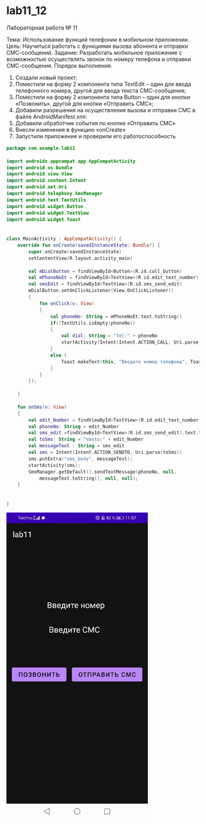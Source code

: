 # lab11_12
Лабораторная работа № 11

Тема: Использование функций телефонии в мобильном приложении.
Цель: Научиться работать с функциями вызова абонента и отправки
СМС-сообщений.
Задание: Разработать мобильное приложение с возможностью
осуществлять звонок по номеру телефона и отправки СМС-сообщения.
Порядок выполнения:

1. Создали новый проект;
2. Поместили на форму 2 компонента типа TextEdit – один для ввода
телефонного номера, другой для ввода текста СМС-сообщения;
3. Поместили на форму 2 компонента типа Button – один для кнопки
«Позвонить», другой для кнопки «Отправить СМС»;
4. Добавили разрешения на осуществления вызова и отправки СМС в
файле AndroidManifest.xml:
5. Добавили обработчик события по кнопке «Отправить СМС»
6. Внесли изменения в функцию «onCreate»
7. Запустили приложение и проверили его работоспособность


```Kotlin
package com.example.lab11

import androidx.appcompat.app.AppCompatActivity
import android.os.Bundle
import android.view.View
import android.content.Intent
import android.net.Uri
import android.telephony.SmsManager
import android.text.TextUtils
import android.widget.Button
import android.widget.TextView
import android.widget.Toast


class MainActivity : AppCompatActivity() {
    override fun onCreate(savedInstanceState: Bundle?) {
        super.onCreate(savedInstanceState)
        setContentView(R.layout.activity_main)

        val mDialButton = findViewById<Button>(R.id.call_button)
        val mPhoneNoEt = findViewById<TextView>(R.id.edit_text_number)
        val smsEdit = findViewById<TextView>(R.id.sms_send_edit)
        mDialButton.setOnClickListener(View.OnClickListener()
        {
            fun onClick(v: View)
            {
                val phoneNo: String = mPhoneNoEt.text.toString()
                if(!TextUtils.isEmpty(phoneNo))
                {
                    val dial: String = "tel:" + phoneNo
                    startActivity(Intent(Intent.ACTION_CALL, Uri.parse(dial)));
                }
                else {
                    Toast.makeText(this, "Введите номер телефона", Toast.LENGTH_SHORT).show()
                }
            }
        });

    }

    fun onSms(v: View)
    {
        val edit_Number = findViewById<TextView>(R.id.edit_text_number).text.toString()
        val phoneNo: String = edit_Number
        val sms_edit =findViewById<TextView>(R.id.sms_send_edit).text.toString()
        val toSms: String = "smsto:" + edit_Number
        val messageText : String = sms_edit
        val sms = Intent(Intent.ACTION_SENDTO, Uri.parse(toSms))
        sms.putExtra("sms_body", messageText);
        startActivity(sms);
        SmsManager.getDefault().sendTextMessage(phoneNo, null,
            messageText.toString(), null, null);
    }


}

```
![](index.jpeg)

